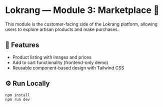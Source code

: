 # Lokrang — Module 3: Marketplace 🛒

This module is the customer-facing side of the Lokrang platform, allowing users to explore artisan products and make purchases.

## 🧠 Features
- Product listing with images and prices  
- Add to cart functionality (frontend-only demo)  
- Reusable component-based design with Tailwind CSS  

## ⚙️ Run Locally
```bash
npm install
npm run dev

